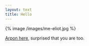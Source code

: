 ```yaml
---
layout: text
title: Hello
---
```


{% image /images/me-eliot.jpg %}

[Arpon here](//www.youtube.com/watch?v=ouA-U4x17KYHi), surprised that
you are too.


